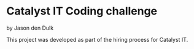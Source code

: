 # Catalyst IT Coding challenge

by Jason den Dulk

This project was developed as part of the hiring process for Catalyst IT.

